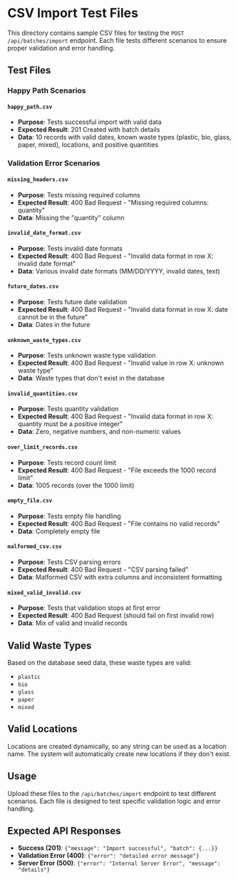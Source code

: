 # CSV Import Test Files

This directory contains sample CSV files for testing the `POST /api/batches/import` endpoint. Each file tests different scenarios to ensure proper validation and error handling.

## Test Files

### Happy Path Scenarios

#### `happy_path.csv`

- **Purpose**: Tests successful import with valid data
- **Expected Result**: 201 Created with batch details
- **Data**: 10 records with valid dates, known waste types (plastic, bio, glass, paper, mixed), locations, and positive quantities

### Validation Error Scenarios

#### `missing_headers.csv`

- **Purpose**: Tests missing required columns
- **Expected Result**: 400 Bad Request - "Missing required columns: quantity"
- **Data**: Missing the "quantity" column

#### `invalid_date_format.csv`

- **Purpose**: Tests invalid date formats
- **Expected Result**: 400 Bad Request - "Invalid data format in row X: invalid date format"
- **Data**: Various invalid date formats (MM/DD/YYYY, invalid dates, text)

#### `future_dates.csv`

- **Purpose**: Tests future date validation
- **Expected Result**: 400 Bad Request - "Invalid data format in row X: date cannot be in the future"
- **Data**: Dates in the future

#### `unknown_waste_types.csv`

- **Purpose**: Tests unknown waste type validation
- **Expected Result**: 400 Bad Request - "Invalid value in row X: unknown waste type"
- **Data**: Waste types that don't exist in the database

#### `invalid_quantities.csv`

- **Purpose**: Tests quantity validation
- **Expected Result**: 400 Bad Request - "Invalid data format in row X: quantity must be a positive integer"
- **Data**: Zero, negative numbers, and non-numeric values

#### `over_limit_records.csv`

- **Purpose**: Tests record count limit
- **Expected Result**: 400 Bad Request - "File exceeds the 1000 record limit"
- **Data**: 1005 records (over the 1000 limit)

#### `empty_file.csv`

- **Purpose**: Tests empty file handling
- **Expected Result**: 400 Bad Request - "File contains no valid records"
- **Data**: Completely empty file

#### `malformed_csv.csv`

- **Purpose**: Tests CSV parsing errors
- **Expected Result**: 400 Bad Request - "CSV parsing failed"
- **Data**: Malformed CSV with extra columns and inconsistent formatting

#### `mixed_valid_invalid.csv`

- **Purpose**: Tests that validation stops at first error
- **Expected Result**: 400 Bad Request (should fail on first invalid row)
- **Data**: Mix of valid and invalid records

## Valid Waste Types

Based on the database seed data, these waste types are valid:

- `plastic`
- `bio`
- `glass`
- `paper`
- `mixed`

## Valid Locations

Locations are created dynamically, so any string can be used as a location name. The system will automatically create new locations if they don't exist.

## Usage

Upload these files to the `/api/batches/import` endpoint to test different scenarios. Each file is designed to test specific validation logic and error handling.

## Expected API Responses

- **Success (201)**: `{"message": "Import successful", "batch": {...}}`
- **Validation Error (400)**: `{"error": "detailed error message"}`
- **Server Error (500)**: `{"error": "Internal Server Error", "message": "details"}`
